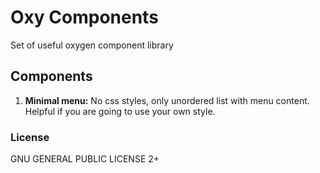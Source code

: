# Oxy Components

Set of useful oxygen component library

## Components

1. **Minimal menu:** No css styles, only unordered list with menu content. Helpful if you are going to use your own style.

### License

GNU GENERAL PUBLIC LICENSE 2+
